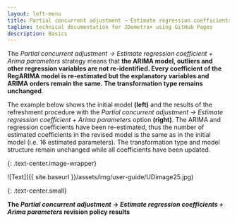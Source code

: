 ```yaml
---
layout: left-menu
title: Partial concurrent adjustment → Estimate regression coefficients + Arima parameters
tagline: technical documentation for JDemetra+ using GitHub Pages
description: Basics
---
```

The *Partial concurrent adjustment → Estimate regression coefficient +
Arima parameters* strategy means that **the ARIMA model, outliers and
other regression variables are not re-identified. Every
coefficient of the RegARIMA model is re-estimated but the
explanatory variables and ARIMA orders remain the same. The
transformation type remains unchanged**.

The example below shows the initial model **(left)** and the
results of the refreshment procedure with the *Partial concurrent
adjustment → Estimate regression coefficient + Arima parameters* option
**(right)**. The ARIMA and regression coefficients have been
re-estimated, thus the number of estimated coefficients in the
revised model is the same as in the initial model (i.e. 16 estimated
parameters). The transformation type and model structure remain
unchanged while all coefficients have been updated.

{: .text-center.image-wrapper}

![Text]({{ site.baseurl }}/assets/img/user-guide/UDimage25.jpg)

{: .text-center.small}

**The *Partial concurrent adjustment* → *Estimate regression coefficients + Arima parameters* revision policy results**



